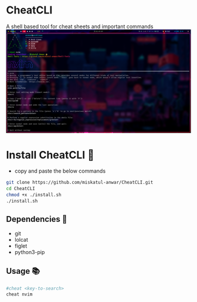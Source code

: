 # CheatCLI

A shell based tool for cheat sheets and important commands
![CheatCLI](images/i.png)

# Install CheatCLI 🚀

- copy and paste the below commands

```bash
git clone https://github.com/miskatul-anwar/CheatCLI.git
cd CheatCLI
chmod +x ./install.sh
./install.sh
```

## Dependencies 🧺

- git
- lolcat
- figlet
- python3-pip

## Usage 📚

```bash
#cheat <key-to-search>
cheat nvim
```

